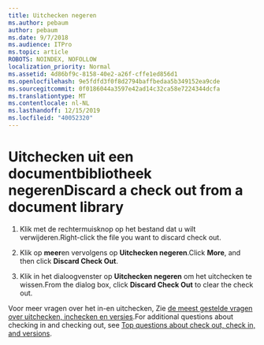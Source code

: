```yaml
---
title: Uitchecken negeren
ms.author: pebaum
author: pebaum
ms.date: 9/7/2018
ms.audience: ITPro
ms.topic: article
ROBOTS: NOINDEX, NOFOLLOW
localization_priority: Normal
ms.assetid: 4d86bf9c-8158-40e2-a26f-cffe1ed856d1
ms.openlocfilehash: 9e5fdfd3f0f8d2794baffbedaa5b349152ea9cde
ms.sourcegitcommit: 0f0186044a3597e42ad14c32ca58e7224344dcfa
ms.translationtype: MT
ms.contentlocale: nl-NL
ms.lasthandoff: 12/15/2019
ms.locfileid: "40052320"
---
```

# <a name="discard-a-check-out-from-a-document-library"></a><span data-ttu-id="cad5a-102">Uitchecken uit een documentbibliotheek negeren</span><span class="sxs-lookup"><span data-stu-id="cad5a-102">Discard a check out from a document library</span></span>

1. <span data-ttu-id="cad5a-103">Klik met de rechtermuisknop op het bestand dat u wilt verwijderen.</span><span class="sxs-lookup"><span data-stu-id="cad5a-103">Right-click the file you want to discard check out.</span></span>
    
2. <span data-ttu-id="cad5a-104">Klik op **meer**en vervolgens op **Uitchecken negeren**.</span><span class="sxs-lookup"><span data-stu-id="cad5a-104">Click **More**, and then click **Discard Check Out**.</span></span> 
    
3. <span data-ttu-id="cad5a-105">Klik in het dialoogvenster op **Uitchecken negeren** om het uitchecken te wissen.</span><span class="sxs-lookup"><span data-stu-id="cad5a-105">From the dialog box, click **Discard Check Out** to clear the check out.</span></span> 
    
<span data-ttu-id="cad5a-106">Voor meer vragen over het in-en uitchecken, Zie [de meest gestelde vragen over uitchecken, inchecken en versies](https://go.microsoft.com/fwlink/?linkid=2018786).</span><span class="sxs-lookup"><span data-stu-id="cad5a-106">For additional questions about checking in and checking out, see [Top questions about check out, check in, and versions](https://go.microsoft.com/fwlink/?linkid=2018786).</span></span>
  

